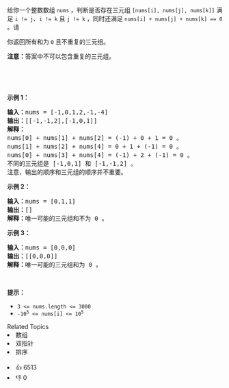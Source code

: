 <p>给你一个整数数组 <code>nums</code> ，判断是否存在三元组 <code>[nums[i], nums[j], nums[k]]</code> 满足 <code>i != j</code>、<code>i != k</code> 且 <code>j != k</code> ，同时还满足 <code>nums[i] + nums[j] + nums[k] == 0</code> 。请</p>

<p>你返回所有和为 <code>0</code> 且不重复的三元组。</p>

<p><strong>注意：</strong>答案中不可以包含重复的三元组。</p>

<p>&nbsp;</p>

<p>&nbsp;</p>

<p><strong>示例 1：</strong></p>

<pre>
<strong>输入：</strong>nums = [-1,0,1,2,-1,-4]
<strong>输出：</strong>[[-1,-1,2],[-1,0,1]]
<strong>解释：</strong>
nums[0] + nums[1] + nums[2] = (-1) + 0 + 1 = 0 。
nums[1] + nums[2] + nums[4] = 0 + 1 + (-1) = 0 。
nums[0] + nums[3] + nums[4] = (-1) + 2 + (-1) = 0 。
不同的三元组是 [-1,0,1] 和 [-1,-1,2] 。
注意，输出的顺序和三元组的顺序并不重要。
</pre>

<p><strong>示例 2：</strong></p>

<pre>
<strong>输入：</strong>nums = [0,1,1]
<strong>输出：</strong>[]
<strong>解释：</strong>唯一可能的三元组和不为 0 。
</pre>

<p><strong>示例 3：</strong></p>

<pre>
<strong>输入：</strong>nums = [0,0,0]
<strong>输出：</strong>[[0,0,0]]
<strong>解释：</strong>唯一可能的三元组和为 0 。
</pre>

<p>&nbsp;</p>

<p><strong>提示：</strong></p>

<ul> 
 <li><code>3 &lt;= nums.length &lt;= 3000</code></li> 
 <li><code>-10<sup>5</sup> &lt;= nums[i] &lt;= 10<sup>5</sup></code></li> 
</ul>

<div><div>Related Topics</div><div><li>数组</li><li>双指针</li><li>排序</li></div></div><br><div><li>👍 6513</li><li>👎 0</li></div>